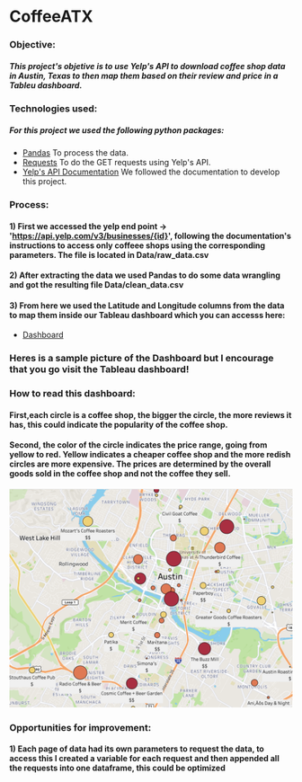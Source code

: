 # CoffeeATX
### Objective:
##### This project's objetive is to use Yelp's API to download coffee shop data in Austin, Texas to then map them based on their review and price in a Tableu dashboard.

### Technologies used:
##### For this project we used the following python packages:
- [Pandas](https://pandas.pydata.org/) To process the data.
- [Requests](https://requests.readthedocs.io/en/latest/) To do the GET requests using Yelp's API.
- [Yelp's API Documentation](https://www.yelp.com/developers) We followed the documentation to develop this project.

### Process:
#### 1) First we accessed the yelp end point -> 'https://api.yelp.com/v3/businesses/{id}', following the documentation's instructions to access only coffeee shops using the corresponding parameters. The file is located in Data/raw_data.csv
#### 2) After extracting the data we used Pandas to do some data wrangling and got the resulting file Data/clean_data.csv
#### 3) From here we used the Latitude and Longitude columns from the data to map them inside our Tableau dashboard which you can accesss here:
- [Dashboard](https://public.tableau.com/app/profile/manuel8857/viz/CoffeShopsAustin/Sheet1)

### Heres is a sample picture of the Dashboard but I encourage that you go visit the Tableau dashboard!
### How to read this dashboard:
#### First,each circle is a coffee shop, the bigger the circle, the more reviews it has, this could indicate the popularity of the coffee shop. 
#### Second, the color of the circle indicates the price range, going from yellow to red. Yellow indicates a cheaper coffee shop and the more redish circles are more expensive. The prices are determined by the overall goods sold in the coffee shop and not the coffee they sell.  
![Dashboard](/Data/dashboard.png)

### Opportunities for improvement:
#### 1) Each page of data had its own parameters to request the data, to access this I created a variable for each request and then appended all the requests into one dataframe, this could be optimized
